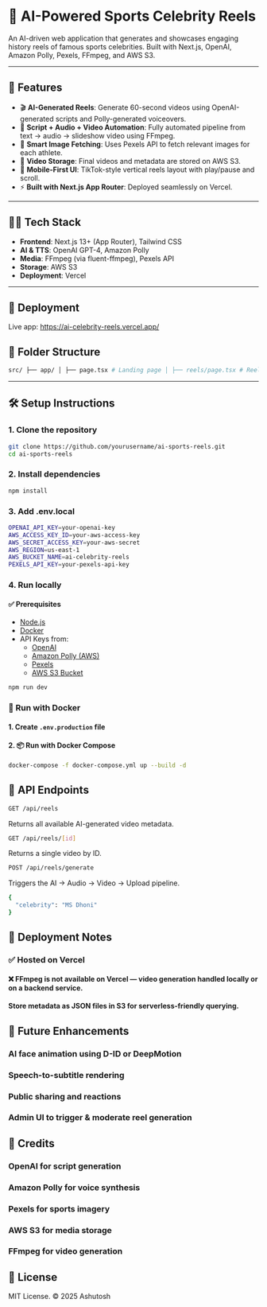 # 🏏 AI-Powered Sports Celebrity Reels

An AI-driven web application that generates and showcases engaging history reels of famous sports celebrities. Built with Next.js, OpenAI, Amazon Polly, Pexels, FFmpeg, and AWS S3.



---

## 🚀 Features

- 🎬 **AI-Generated Reels**: Generate 60-second videos using OpenAI-generated scripts and Polly-generated voiceovers.
- 🧠 **Script + Audio + Video Automation**: Fully automated pipeline from text → audio → slideshow video using FFmpeg.
- 📸 **Smart Image Fetching**: Uses Pexels API to fetch relevant images for each athlete.
- 🧊 **Video Storage**: Final videos and metadata are stored on AWS S3.
- 📱 **Mobile-First UI**: TikTok-style vertical reels layout with play/pause and scroll.
- ⚡ **Built with Next.js App Router**: Deployed seamlessly on Vercel.

---

## 🧑‍💻 Tech Stack

- **Frontend**: Next.js 13+ (App Router), Tailwind CSS
- **AI & TTS**: OpenAI GPT-4, Amazon Polly
- **Media**: FFmpeg (via fluent-ffmpeg), Pexels API
- **Storage**: AWS S3
- **Deployment**: Vercel

---

## 🔗 Deployment

Live app: https://ai-celebrity-reels.vercel.app/

## 📂 Folder Structure
```bash
src/ ├── app/ │ ├── page.tsx # Landing page │ ├── reels/page.tsx # Reels view │ └── api/reels/ # API routes (list, generate) ├── components/Reels.tsx # Reels UI component ├── libs/ # Helpers (tts, s3, pexels, video generation) └── data/ # Optional: placeholder data
```

---

## 🛠️ Setup Instructions

### 1. Clone the repository

```bash
git clone https://github.com/yourusername/ai-sports-reels.git
cd ai-sports-reels
```

### 2. Install dependencies

```bash
npm install
```
### 3. Add .env.local

```bash
OPENAI_API_KEY=your-openai-key
AWS_ACCESS_KEY_ID=your-aws-access-key
AWS_SECRET_ACCESS_KEY=your-aws-secret
AWS_REGION=us-east-1
AWS_BUCKET_NAME=ai-celebrity-reels
PEXELS_API_KEY=your-pexels-api-key
```
 ### 4. Run locally

 #### ✅ Prerequisites

- [Node.js](https://nodejs.org/)
- [Docker](https://www.docker.com/)
- API Keys from:
  - [OpenAI](https://platform.openai.com/)
  - [Amazon Polly (AWS)](https://aws.amazon.com/polly/)
  - [Pexels](https://www.pexels.com/api/)
  - [AWS S3 Bucket](https://aws.amazon.com/s3/)
 
```bash
npm run dev
```

### 🐳 Run with Docker

#### 1. Create `.env.production` file

#### 2. 📦 Run with Docker Compose

```bash
docker-compose -f docker-compose.yml up --build -d
```

## 🧪 API Endpoints

```bash
GET /api/reels
```
Returns all available AI-generated video metadata.
```bash
GET /api/reels/[id]
```
Returns a single video by ID.

```bash
POST /api/reels/generate
```
Triggers the AI → Audio → Video → Upload pipeline.

```bash
{
  "celebrity": "MS Dhoni"
}
```
## 🧾 Deployment Notes
### ✅ Hosted on Vercel

#### ❌ FFmpeg is not available on Vercel — video generation handled locally or on a backend service.

#### Store metadata as JSON files in S3 for serverless-friendly querying.

## 🧠 Future Enhancements
### AI face animation using D-ID or DeepMotion

### Speech-to-subtitle rendering

### Public sharing and reactions

### Admin UI to trigger & moderate reel generation

## 📸 Credits
### OpenAI for script generation

### Amazon Polly for voice synthesis

### Pexels for sports imagery

### AWS S3 for media storage

### FFmpeg for video generation

## 📜 License
MIT License. © 2025 Ashutosh




